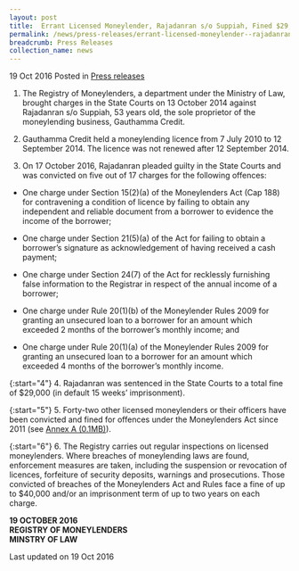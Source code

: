 ```yaml
---
layout: post
title:  Errant Licensed Moneylender, Rajadanran s/o Suppiah, Fined $29,000
permalink: /news/press-releases/errant-licensed-moneylender--rajadanran-s-o-suppiah--fined--29-0
breadcrumb: Press Releases
collection_name: news
---
```



19 Oct 2016 Posted in [Press releases](/news/press-releases)


1. The Registry of Moneylenders, a department under the Ministry of Law, brought charges in the State Courts on 13 October 2014 against Rajadanran s/o Suppiah, 53 years old, the sole proprietor of the moneylending business, Gauthamma Credit.


2. Gauthamma Credit held a moneylending licence from 7 July 2010 to 12 September 2014. The licence was not renewed after 12 September 2014.


3. On 17 October 2016, Rajadanran pleaded guilty in the State Courts and was convicted on five out of 17 charges for the following offences:

* One charge under Section 15(2)(a) of the Moneylenders Act (Cap 188) for contravening a condition of licence by failing to obtain any independent and reliable document from a borrower to evidence the income of the borrower;

* One charge under Section 21(5)(a) of the Act for failing to obtain a borrower’s signature as acknowledgement of having received a cash payment;

* One charge under Section 24(7) of the Act for recklessly furnishing false information to the Registrar in respect of the annual income of a borrower;

* One charge under Rule 20(1)(b) of the Moneylender Rules 2009 for granting an unsecured loan to a borrower for an amount which exceeded 2 months of the borrower’s monthly income; and

* One charge under Rule 20(1)(a) of the Moneylender Rules 2009 for granting an unsecured loan to a borrower for an amount which exceeded 4 months of the borrower’s monthly income.

{:start="4"}
4. Rajadanran was sentenced in the State Courts to a total fine of $29,000 (in default 15 weeks’ imprisonment).

{:start="5"}
5. Forty-two other licensed moneylenders or their officers have been convicted and fined for offences under the Moneylenders Act since 2011 (see [Annex A (0.1MB)](/files/news/press-releases/2016/10/MLAnnex.pdf)). 

{:start="6"}
6. The Registry carries out regular inspections on licensed moneylenders. Where breaches of moneylending laws are found, enforcement measures are taken, including the suspension or revocation of licences, forfeiture of security deposits, warnings and prosecutions. Those convicted of breaches of the Moneylenders Act and Rules face a fine of up to $40,000 and/or an imprisonment term of up to two years on each charge.



**19 OCTOBER 2016**  
**REGISTRY OF MONEYLENDERS**  
**MINSTRY OF LAW**

<p>
Last updated on 19 Oct 2016
</p>
